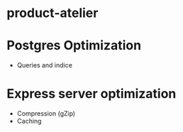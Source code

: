 # product-atelier

# Postgres Optimization
- Queries and indice

# Express server optimization
- Compression (gZip)
- Caching

